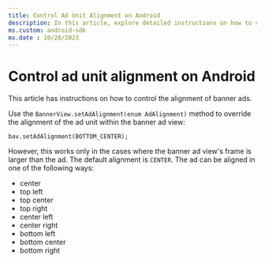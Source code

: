 ```yaml
---
title: Control Ad Unit Alignment on Android
description: In this article, explore detailed instructions on how to control ad unit alignment on Android devices.
ms.custom: android-sdk
ms.date : 10/28/2023
---
```


# Control ad unit alignment on Android

This article has instructions on how to control the alignment of banner ads.

Use the `BannerView.setAdAlignment(enum AdAlignment)` method to override the alignment of the ad unit within the banner ad view:

```
bav.setAdAlignment(BOTTOM_CENTER);
```

However, this works only in the cases where the banner ad view's frame is larger than the ad. The default alignment is `CENTER`. The ad can be aligned in one of the following ways:

- center
- top left
- top center
- top right
- center left
- center right
- bottom left
- bottom center
- bottom right
